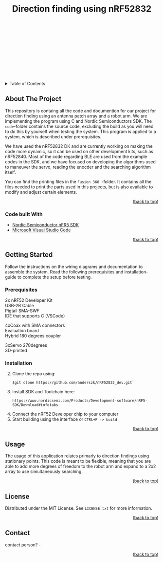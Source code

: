 
<br>
<h1 align="center" style="padding-bottom: 200px;">Direction finding using nRF52832</h1>
<!-- TABLE OF CONTENTS -->
<details>
  <summary>Table of Contents</summary>
  <ol>
    <li>
      <a href="#about-the-project">About The Project</a>
      <ul>
        <li><a href="#built-with">Built With</a></li>
      </ul>
    </li>
    <li>
      <a href="#getting-started">Getting Started</a>
      <ul>
        <li><a href="#prerequisites">Prerequisites</a></li>
        <li><a href="#installation">Installation</a></li>
      </ul>
    </li>
    <li><a href="#usage">Usage</a></li>
    <li><a href="#license">License</a></li>
    <li><a href="#contact">Contact</a></li>

  </ol>
</details>



<!-- ABOUT THE PROJECT -->
## About The Project

This repository is containg all the code and documention for our project for direction finding using an antenna patch array and a robot arm. We are implementing the program using C and Nordic Semiconductors SDK. The ```code```-folder contains the source code, excluding the build as you will need to do this by yourself when testing the system. This program is applied to a system, which is described under prerequisites.

We have used the nRF52832 DK and are currently working on making the code more dynamic, so it can be used on other development kits, such as nRF52840. Most of the code regarding BLE are used from the example codes in the SDK, and we have focused on developing the algorithms used to maneuver the servo, reading the enocder and the searching algorithm itself.

You can find the printing files in the  ```Fusion 360 ```-folder. It contains all the files needed to print the parts used in this projects, but is also available to modify and adjust certain elements.

<p align="right">(<a href="#top">back to top</a>)</p>



### Code built With

* [Nordic Semiconductor nFR5 SDK](https://www.nordicsemi.com/Products/Development-software/nRF5-SDK)
* [Microsoft Visual Studio Code](https://code.visualstudio.com/)


<p align="right">(<a href="#top">back to top</a>)</p>



<!-- GETTING STARTED -->
## Getting Started

Follow the instructions on the wiring diagrams and documentation to assemble the system. Read the following prerequisites and installation-guide to complete the setup before testing.

### Prerequisites

2x nRF52 Developer Kit <br>
USB-2B Cable <br>
Pigtail SMA-SWF <br>
IDE that supports C (VSCode) <br>

4xCoax with SMA connectors <br>
Evaluation board <br>
Hybrid 180 degrees coupler <br>

3xServo 270degrees <br>
3D-printed <br>



### Installation

2. Clone the repo using:
   ```
   $git clone https://github.com/anderszk/nRF52832_dev.git`
   ```
3. Install SDK and Toolchain here:
   ```
   https://www.nordicsemi.com/Products/Development-software/nRF5-SDK/Download#infotabs
   ```
4. Connect the nRF52 Developer chip to your computer
5. Start building using the interface or ```CTRL+P -> build```
  

<p align="right">(<a href="#top">back to top</a>)</p>



<!-- USAGE EXAMPLES -->
## Usage

The usage of this application relates primarly to direction findings using stationary points. This code is meant to be flexible, meaning that you are able to add more degrees of freedom to the robot arm and expand to a 2x2 array to use simultaneously searching. 

<p align="right">(<a href="#top">back to top</a>)</p>



<!-- LICENSE -->
## License

Distributed under the MIT License. See `LICENSE.txt` for more information.

<p align="right">(<a href="#top">back to top</a>)</p>



<!-- CONTACT -->
## Contact

contact person? - 


<p align="right">(<a href="#top">back to top</a>)</p>

